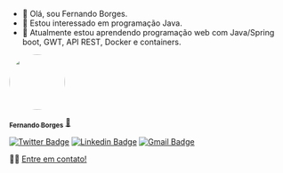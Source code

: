 - 👋 Olá, sou Fernando Borges.
- 👀 Estou interessado em programação Java.
- 🌱 Atualmente estou aprendendo programação web com Java/Spring boot, GWT, API REST, Docker e containers.

<a href="https://www.linkedin.com/in/f12borges/">
 <img style="border-radius: 50%;" src="https://avatars.githubusercontent.com/u/60994456?v=4" width="100px;" alt=""/>
 <br />

 <sub><b>Fernando Borges</b></sub></a> <a href="https://www.linkedin.com/in/f12borges/">🚀</a>
 <br />

[![Twitter Badge](https://img.shields.io/badge/-@f12borges-1ca0f1?style=flat-square&labelColor=1ca0f1&logo=twitter&logoColor=white&link=https://twitter.com/f12borges)](https://twitter.com/f12borges) [![Linkedin Badge](https://img.shields.io/badge/-Fernando_Borges-blue?style=flat-square&logo=Linkedin&logoColor=white&link=https://www.linkedin.com/in/f12borges/)](https://www.linkedin.com/in/f12borges/)
[![Gmail Badge](https://img.shields.io/badge/-f12borges@gmail.com-c14438?style=flat-square&logo=Gmail&logoColor=white&link=mailto:tgmarinho@gmail.com)](mailto:f12borges@gmail.com)


👋🏽 [Entre em contato!](https://www.linkedin.com/in/f12borges/)
